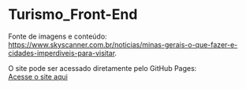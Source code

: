 # Turismo_Front-End

Fonte de imagens e conteúdo: https://www.skyscanner.com.br/noticias/minas-gerais-o-que-fazer-e-cidades-imperdiveis-para-visitar.

O site pode ser acessado diretamente pelo GitHub Pages:  
[Acesse o site aqui](https://thomaspollarini.github.io/Turismo_Minas_Gerais_Front-End/)
